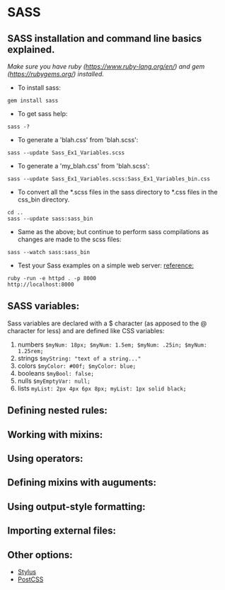 # SASS

## SASS installation and command line basics explained.

*Make sure you have ruby (https://www.ruby-lang.org/en/) and gem (https://rubygems.org/) installed.*
+ To install sass:
```
gem install sass
```

+ To get sass help:
```
sass -?
```

+ To generate a 'blah.css' from 'blah.scss':
```
sass --update Sass_Ex1_Variables.scss
```

+ To generate a 'my_blah.css' from 'blah.scss':
```
sass --update Sass_Ex1_Variables.scss:Sass_Ex1_Variables_bin.css
```

+ To convert all the \*.scss files in the sass directory to \*.css files in the css_bin directory.
```
cd ..
sass --update sass:sass_bin
```

+ Same as the above; but continue to perform sass compilations as changes are made to the scss files:
```
sass --watch sass:sass_bin
```

+ Test your Sass examples on a simple web server:
[reference:](http://sweetme.at/2013/08/28/simple-local-http-server-with-ruby/)
```
ruby -run -e httpd . -p 8000
http://localhost:8000
```

## SASS variables:

Sass variables are declared with a $ character (as apposed to the @ character for less) and are defined like CSS variables:

1. numbers  ```$myNum: 18px; $myNum: 1.5em; $myNum: .25in; $myNum: 1.25rem;```
2. strings  ```$myString: "text of a string..."```
3. colors   ```$myColor: #00f; $myColor: blue;```
4. booleans ```$myBool: false;```
5. nulls    ```$myEmptyVar: null;```
6. lists    ```myList: 2px 4px 6px 8px; myList: 1px solid black;```

## Defining nested rules:

## Working with mixins:

## Using operators:

## Defining mixins with auguments:

## Using output-style formatting:

## Importing external files:

## Other options:
+ [Stylus](stylus-lang.com)
+ [PostCSS](https://github.com/postcss/postcss)
